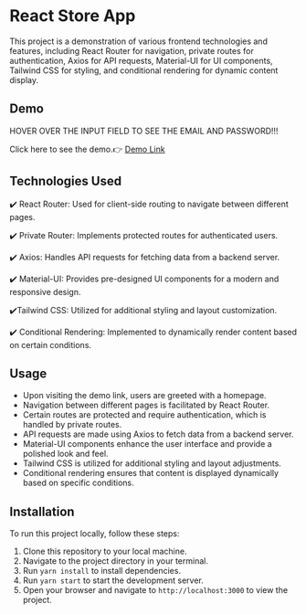 # React Store App

This project is a demonstration of various frontend technologies and features, including React Router for navigation, private routes for authentication, Axios for API requests, Material-UI for UI components, Tailwind CSS for styling, and conditional rendering for dynamic content display.


## Demo

HOVER OVER THE INPUT FIELD TO SEE THE EMAIL AND PASSWORD!!!

 Click here to see the demo.👉 [Demo Link](https://incandescent-genie-878884.netlify.app/)
 
 ## Technologies Used

✔️ React Router: Used for client-side routing to navigate between different pages.

✔️ Private Router: Implements protected routes for authenticated users.

✔️ Axios: Handles API requests for fetching data from a backend server.

✔️ Material-UI: Provides pre-designed UI components for a modern and responsive design.

✔️Tailwind CSS: Utilized for additional styling and layout customization.

✔️ Conditional Rendering: Implemented to dynamically render content based on certain conditions.

## Usage

- Upon visiting the demo link, users are greeted with a homepage.
- Navigation between different pages is facilitated by React Router.
- Certain routes are protected and require authentication, which is handled by private routes.
- API requests are made using Axios to fetch data from a backend server.
- Material-UI components enhance the user interface and provide a polished look and feel.
- Tailwind CSS is utilized for additional styling and layout adjustments.
- Conditional rendering ensures that content is displayed dynamically based on specific conditions.
## Installation

To run this project locally, follow these steps:

1. Clone this repository to your local machine.
2. Navigate to the project directory in your terminal.
3. Run `yarn install` to install dependencies.
4. Run `yarn start` to start the development server.
5. Open your browser and navigate to `http://localhost:3000` to view the project.
